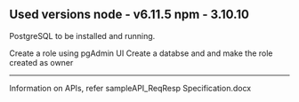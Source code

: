 Used versions 
node - v6.11.5 
npm - 3.10.10 
-----------------------------
PostgreSQL to be installed and running.

Create a role using pgAdmin UI
Create a databse and and make the role created as owner

------------------------------
Information on APIs, refer sampleAPI_ReqResp Specification.docx

